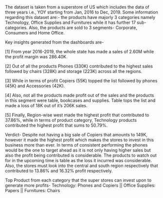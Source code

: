 The dataset is taken from a superstore of US which includes the data of three years i.e., YOY starting from Jan, 2016 to Dec, 2019. Some information regarding this dataset are:- the products have majorly 3 categories namely Technology, Office Supplies and Furnitures while it has further 17 sub-categories. Also, the products are sold to 3 segments- Corporate, Consumers and Home Office.

Key insights generated from the dashboards are-

  [1] From year 2016-2019, the whole state has made a sales of 2.60M while the profit margin was 286.40K.
  
  [2] Out of all the products Phones (330K) contributed to the highest sales followed by chairs (328K) and storage (223K) across all the regions.
  
  [3] While in terms of profit Copiers (55K) topped the list followed by phones (45K) and Accessories (42K).
  
  [4] Also, not all the products made profit out of the sales and the products in this segment were table, bookcases and supplies. Table tops the list and made a loss of 18K out of it’s 206K sales.
  
  [5] Finally, Region-wise west made the highest profit that contributed to 37.86%, while in terms of product category, Technology products contributed the highest profit that sums to 50.79%.

Verdict- Despite not having a big sale of Copiers that amounts to 149K, however it made the highest profit which makes the stores to invest in this business more than ever. In terms of consistent performing the phones would be the one to target ahead as it is not only having higher sales but also the profit being contributed is considerable. The products to watch out for in the upcoming time is table as the loss it incurred was considerable. Also, the stores must look into the central and south region respectively that contributed to 13.86% and 16.32% profit respectively.

Top Product from each category that the super stores can invest upon to generate more profits- Technology: Phones and Copiers || Office Supplies: Papers || Furnitures: Chairs
